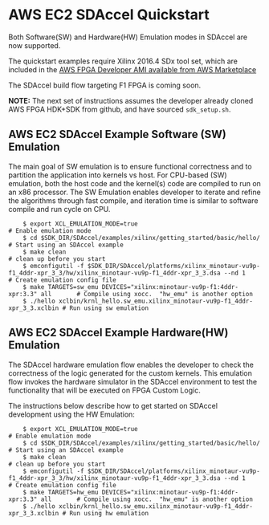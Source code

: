 
# AWS EC2 SDAccel Quickstart


Both Software(SW) and Hardware(HW) Emulation modes in SDAccel are now supported.  

The quickstart examples require Xilinx 2016.4 SDx tool set, which are included in the [AWS FPGA Developer AMI available from AWS Marketplace](https://aws.amazon.com/marketplace/pp/B06VVYBLZZ)

The SDAccel build flow targeting F1 FPGA is coming soon.

**NOTE:** The next set of instructions assumes the developer already cloned AWS FPGA HDK+SDK from github, and have sourced `sdk_setup.sh`.

## AWS EC2 SDAccel Example Software (SW) Emulation

The main goal of SW emulation is to ensure functional correctness and to partition the application into kernels vs host.  For CPU-based (SW) emulation, both the host code and the kernel(s) code are compiled to run on an x86 processor. The SW Emulation enables developer to iterate and refine the algorithms through fast compile, and iteration time is similar to software compile and run cycle on CPU. 

```
    $ export XCL_EMULATION_MODE=true                                               # Enable emulation mode
    $ cd $SDK_DIR/SDAccel/examples/xilinx/getting_started/basic/hello/             # Start using an SDAccel example
    $ make clean                                                                   # clean up before you start
    $ emconfigutil -f $SDK_DIR/SDAccel/platforms/xilinx_minotaur-vu9p-f1_4ddr-xpr_3_3/hw/xilinx_minotaur-vu9p-f1_4ddr-xpr_3_3.dsa --nd 1                                                                 # Create emulation config file
    $ make TARGETS=sw_emu DEVICES="xilinx:minotaur-vu9p-f1:4ddr-xpr:3.3" all       # Compile using xocc.  "hw_emu" is another option
    $ ./hello xclbin/krnl_hello.sw_emu.xilinx_minotaur-vu9p-f1_4ddr-xpr_3_3.xclbin # Run using sw emulation
```

## AWS EC2 SDAccel Example Hardware(HW) Emulation

The SDAccel hardware emulation flow enables the developer to check the correctness of the logic generated for the custom kernels. This emulation flow invokes the hardware simulator in the SDAccel environment to test the functionality that will be executed on FPGA Custom Logic. 

The instructions below describe how to get started on SDAccel development using the HW Emulation: 

```
    $ export XCL_EMULATION_MODE=true                                               # Enable emulation mode
    $ cd $SDK_DIR/SDAccel/examples/xilinx/getting_started/basic/hello/             # Start using an SDAccel example
    $ make clean                                                                   # clean up before you start
    $ emconfigutil -f $SDK_DIR/SDAccel/platforms/xilinx_minotaur-vu9p-f1_4ddr-xpr_3_3/hw/xilinx_minotaur-vu9p-f1_4ddr-xpr_3_3.dsa --nd 1                                                                 # Create emulation config file
    $ make TARGETS=hw_emu DEVICES="xilinx:minotaur-vu9p-f1:4ddr-xpr:3.3" all       # Compile using xocc.  "hw_emu" is another option
    $ ./hello xclbin/krnl_hello.sw_emu.xilinx_minotaur-vu9p-f1_4ddr-xpr_3_3.xclbin # Run using hw emulation
```

